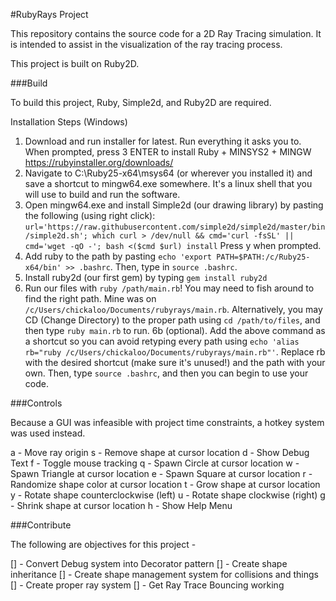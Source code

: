 #RubyRays Project

This repository contains the source code for a 2D Ray Tracing simulation. It is intended to assist in the visualization of the ray tracing process.

This project is built on Ruby2D.

###Build

To build this project, Ruby, Simple2d, and Ruby2D are required.

Installation Steps (Windows)
1. Download and run installer for latest. Run everything it asks you to. When prompted, press 3 ENTER to install Ruby + MINSYS2 + MINGW
 https://rubyinstaller.org/downloads/
2. Navigate to C:\Ruby25-x64\msys64 (or wherever you installed it) and save a shortcut to mingw64.exe somewhere. It's a linux shell that you will use to build and run the software.
3. Open mingw64.exe and install Simple2d (our drawing library) by pasting the following (using right click):
`url='https://raw.githubusercontent.com/simple2d/simple2d/master/bin/simple2d.sh'; which curl > /dev/null && cmd='curl -fsSL' || cmd='wget -qO -'; bash <($cmd $url) install`
Press y when prompted.
4. Add ruby to the path by pasting `echo 'export PATH=$PATH:/c/Ruby25-x64/bin' >> .bashrc`. Then, type in `source .bashrc`.
5. Install ruby2d (our first gem) by typing `gem install ruby2d`
6. Run our files with `ruby /path/main.rb`! You may need to fish around to find the right path. Mine was on `/c/Users/chickaloo/Documents/rubyrays/main.rb`. Alternatively, you may CD (Change Directory) to the proper path using `cd /path/to/files`, and then type `ruby main.rb` to run.
6b (optional). Add the above command as a shortcut so you can avoid retyping every path using `echo 'alias rb="ruby /c/Users/chickaloo/Documents/rubyrays/main.rb"'`. Replace rb with the desired shortcut (make sure it's unused!) and the path with your own. Then, type `source .bashrc`, and then you can begin to use your code.

###Controls

Because a GUI was infeasible with project time constraints, a hotkey system was used instead.

a - Move ray origin
s - Remove shape at cursor location
d - Show Debug Text
f - Toggle mouse tracking
q - Spawn Circle at cursor location
w - Spawn Triangle at cursor location
e - Spawn Square at cursor location
r - Randomize shape color  at cursor location
t - Grow shape at cursor location
y - Rotate shape counterclockwise (left)
u - Rotate shape clockwise (right)
g - Shrink shape at cursor location
h - Show Help Menu

###Contribute

The following are objectives for this project -

[] - Convert Debug system into Decorator pattern
[] - Create shape inheritance
[] - Create shape management system for collisions and things
[] - Create proper ray system
[] - Get Ray Trace Bouncing working
